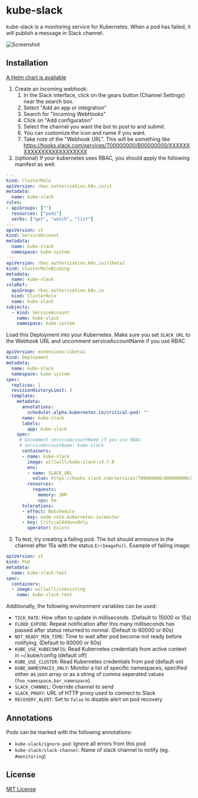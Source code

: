 # kube-slack

kube-slack is a monitoring service for Kubernetes. When a pod has failed,
it will publish a message in Slack channel.

![Screenshot](http://i.imgur.com/em62l25.png)

## Installation

[A Helm chart is available](https://github.com/kubernetes/charts/tree/master/stable/kube-slack)

1. Create an incoming webhook:
   1. In the Slack interface, click on the gears button (Channel Settings) near the search box.
   2. Select "Add an app or integration"
   3. Search for "Incoming WebHooks"
   4. Click on "Add configuration"
   5. Select the channel you want the bot to post to and submit.
   6. You can customize the icon and name if you want.
   7. Take note of the "Webhook URL". This will be something like https://hooks.slack.com/services/T00000000/B00000000/XXXXXXXXXXXXXXXXXXXXXXXX
2. (optional) If your kubernetes uses RBAC, you should apply the following manifest as well:
```yml
---
kind: ClusterRole
apiVersion: rbac.authorization.k8s.io/v1
metadata:
  name: kube-slack
rules:
- apiGroups: [""]
  resources: ["pods"]
  verbs: ["get", "watch", "list"]
---
apiVersion: v1
kind: ServiceAccount
metadata:
  name: kube-slack
  namespace: kube-system
---
apiVersion: rbac.authorization.k8s.io/v1beta1
kind: ClusterRoleBinding
metadata:
  name: kube-slack
roleRef:
  apiGroup: rbac.authorization.k8s.io
  kind: ClusterRole
  name: kube-slack
subjects:
  - kind: ServiceAccount
    name: kube-slack
    namespace: kube-system
  ```
Load this Deployment into your Kubernetes. Make sure you set `SLACK_URL` to the Webhook URL and uncomment serviceAccountName if you use RBAC

```yml
apiVersion: extensions/v1beta1
kind: Deployment
metadata:
  name: kube-slack
  namespace: kube-system
spec:
  replicas: 1
  revisionHistoryLimit: 3
  template:
    metadata:
      annotations:
        scheduler.alpha.kubernetes.io/critical-pod: ""
      name: kube-slack
      labels:
        app: kube-slack
    spec:
     # Uncomment serviceAccountName if you use RBAC.
     # serviceAccountName: kube-slack
      containers:
      - name: kube-slack
        image: willwill/kube-slack:v3.7.0
        env:
        - name: SLACK_URL
          value: https://hooks.slack.com/services/T00000000/B00000000/XXXXXXXXXXXXXXXXXXXXXXXX
        resources:
          requests:
            memory: 30M
            cpu: 5m
      tolerations:
      - effect: NoSchedule
        key: node-role.kubernetes.io/master
      - key: CriticalAddonsOnly
        operator: Exists
```

3. To test, try creating a failing pod. The bot should announce in the channel after 15s with the status `ErrImagePull`. Example of failing image:

```yml
apiVersion: v1
kind: Pod
metadata:
  name: kube-slack-test
spec:
  containers:
  - image: willwill/inexisting
    name: kube-slack-test
```

Additionally, the following environment variables can be used:

- `TICK_RATE`: How often to update in milliseconds. (Default to 15000 or 15s)
- `FLOOD_EXPIRE`: Repeat notification after this many milliseconds has passed after status returned to normal. (Default to 60000 or 60s)
- `NOT_READY_MIN_TIME`: Time to wait after pod become not ready before notifying. (Default to 60000 or 60s)
- `KUBE_USE_KUBECONFIG`: Read Kubernetes credentials from active context in ~/.kube/config (default off)
- `KUBE_USE_CLUSTER`: Read Kubernetes credentials from pod (default on)
- `KUBE_NAMESPACES_ONLY`: Monitor a list of specific namespaces, specified either as json array or as a string of comma seperated values (`foo_namespace,bar_namespace`).
- `SLACK_CHANNEL`: Override channel to send
- `SLACK_PROXY`: URL of HTTP proxy used to connect to Slack
- `RECOVERY_ALERT`: Set to `false` to disable alert on pod recovery

## Annotations

Pods can be marked with the following annotations:

- `kube-slack/ignore-pod`: Ignore all errors from this pod
- `kube-slack/slack-channel`: Name of slack channel to notify (eg. `#monitoring`)

## License

[MIT License](LICENSE)
